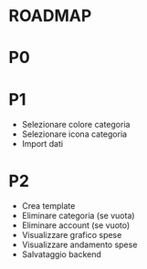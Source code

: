 # ROADMAP

# P0

# P1

- Selezionare colore categoria
- Selezionare icona categoria
- Import dati

# P2

- Crea template
- Eliminare categoria (se vuota)
- Eliminare account (se vuoto)
- Visualizzare grafico spese
- Visualizzare andamento spese
- Salvataggio backend

